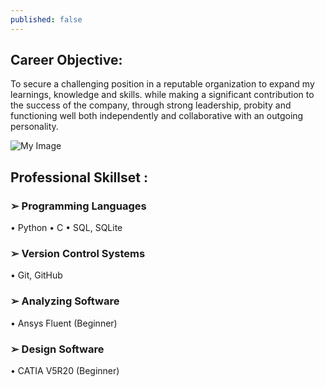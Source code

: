 ```yaml
---
published: false
---
```

## Career Objective:
To secure a challenging position in a reputable organization to expand my learnings, knowledge and skills. while making a significant contribution to the success of the company, through strong leadership, probity and functioning well both independently and collaborative with an outgoing personality.

![My Image]({{site.baseurl}}/pic_noufal.jpeg)
## Professional Skillset :
### ➢ Programming Languages
• Python
• C
• SQL, SQLite
### ➢ Version Control Systems
• Git, GitHub
### ➢ Analyzing Software
• Ansys Fluent (Beginner)
### ➢ Design Software
• CATIA V5R20 (Beginner)





